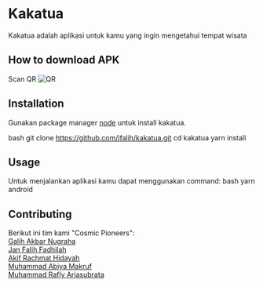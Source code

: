 # Kakatua

Kakatua adalah aplikasi untuk kamu yang ingin mengetahui tempat wisata

## How to download APK
Scan QR ![QR](https://i.ibb.co/9pSh68V/Kakatua-QR-Code.png)

## Installation

Gunakan package manager [node](https://nodejs.org) untuk install kakatua.

bash
git clone https://github.com/jfalih/kakatua.git
cd kakatua
yarn install


## Usage
Untuk menjalankan aplikasi kamu dapat menggunakan command:
bash
yarn android


## Contributing

Berikut ini tim kami "Cosmic Pioneers": \
[Galih Akbar Nugraha](https://github.com/whoisgalih) \
[Jan Falih Fadhilah](https://github.com/jfalih) \
[Akif Rachmat Hidayah](https://github.com/ashenladd) \
[Muhammad Abiya Makruf](https://github.com/AbiyaMakruf) \
[Muhammad Rafly Arjasubrata](https://github.com/MuhRaflyArj)